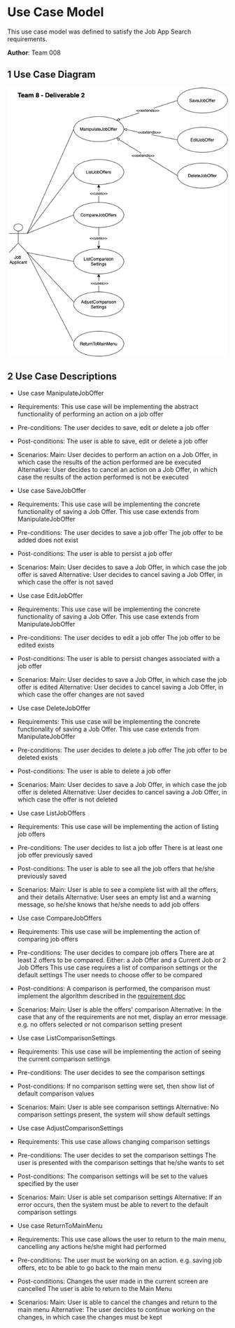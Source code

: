 # Use Case Model

This use case model was defined to satisfy the Job App Search requirements.

**Author**: Team 008

## 1 Use Case Diagram

![usecase](./images/UseCaseDiagram.png)

## 2 Use Case Descriptions

- Use case ManipulateJobOffer
 - Requirements:
 This use case will be implementing the abstract functionality of performing an action on a job offer
 - Pre-conditions:
 The user decides to save, edit or delete a job offer
 - Post-conditions:
 The user is able to save, edit or delete a job offer
 - Scenarios:
  Main: User decides to perform an action on a Job Offer, in which case the results of the action performed are be executed
  Alternative:  User decides to cancel an action on a Job Offer, in which case the results of the action performed is not be executed
 
- Use case SaveJobOffer
 - Requirements:
 This use case will be implementing the concrete functionality of saving a Job Offer. This use case extends from ManipulateJobOffer
 - Pre-conditions:
 The user decides to save a job offer
 The job offer to be added does not exist
 - Post-conditions:
 The user is able to persist a job offer
 - Scenarios:
  Main: User decides to save a Job Offer, in which case the job offer is saved
  Alternative: User decides to cancel saving a Job Offer, in which case the offer is not saved
 
- Use case EditJobOffer
 - Requirements:
 This use case will be implementing the concrete functionality of saving a Job Offer. This use case extends from ManipulateJobOffer
 - Pre-conditions:
 The user decides to edit a job offer
 The job offer to be edited exists
 - Post-conditions:
 The user is able to persist changes associated with a job offer
 - Scenarios:
  Main: User decides to save a Job Offer, in which case the job offer is edited
  Alternative: User decides to cancel saving a Job Offer, in which case the offer changes are not saved
 
- Use case DeleteJobOffer
 - Requirements:
 This use case will be implementing the concrete functionality of saving a Job Offer. This use case extends from ManipulateJobOffer
 - Pre-conditions:
 The user decides to delete a job offer
 The job offer to be deleted exists
 - Post-conditions:
 The user is able to delete a job offer
 - Scenarios:
  Main: User decides to save a Job Offer, in which case the job offer is deleted
  Alternative: User decides to cancel saving a Job Offer, in which case the offer is not deleted
 
- Use case ListJobOffers
 - Requirements:
 This use case will be implementing the action of listing job offers
 - Pre-conditions:
 The user decides to list a job offer
 There is at least one job offer previously saved
 - Post-conditions:
 The user is able to see all the job offers that he/she previously saved
 - Scenarios:
  Main: User is able to see a complete list with all the offers, and their details
  Alternative: User sees an empty list and a warning message, so he/she knows that he/she needs to add job offers

- Use case CompareJobOffers
 - Requirements:
 This use case will be implementing the action of comparing job offers
 - Pre-conditions:
 The user decides to compare job offers
 There are at least 2 offers to be compared. Either: a Job Offer and a Current Job or 2 Job Offers
 This use case requires a list of comparison settings or the default settings
 The user needs to choose offer to be compared
 - Post-conditions:
 A comparison is performed, the comparison must implement the algorithm described in the [requirement doc](https://docs.google.com/document/d/1iuyjpgr8nXKklR1gqKJ7CNW_Tf79dhqRZ78z38RO3Cc/edit)
 - Scenarios:
  Main: User is able the offers' comparison
  Alternative: In the case that any of the requirements are not met, display an error message. e.g. no offers selected or not comparison setting present

- Use case ListComparisonSettings
 - Requirements:
 This use case will be implementing the action of seeing the current comparison settings
 - Pre-conditions:
 The user decides to see the comparison settings
 - Post-conditions:
 If no comparison setting were set, then show list of default comparison values
 - Scenarios:
  Main: User is able see comparison settings
  Alternative: No comparison settings present, the system will show default settings

- Use case AdjustComparisonSettings
 - Requirements:
 This use case allows changing comparison settings
 - Pre-conditions:
 The user decides to set the comparison settings
 The user is presented with the comparison settings that he/she wants to set
 - Post-conditions:
 The comparison settings will be set to the values specified by the user
 - Scenarios:
  Main: User is able set comparison settings
  Alternative: If an error occurs, then the system must be able to revert to the default comparison settings
 
- Use case ReturnToMainMenu
 - Requirements:
 This use case allows the user to return to the main menu, cancelling any actions he/she might had performed
 - Pre-conditions:
 The user must be working on an action. e.g. saving job offers, etc to be able to go back to the main menu
 - Post-conditions:
 Changes the user made in the current screen are cancelled
 The user is able to return to the Main Menu
 - Scenarios:
  Main: User is able to cancel the changes and return to the main menu
  Alternative: The user decides to continue working on the changes, in which case the changes must be kept